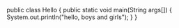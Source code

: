 public class Hello
{
    public static void main(String args[])
    {
      System.out.println("hello, boys and girls");
    }
}
